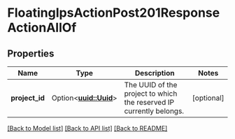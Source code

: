 # FloatingIpsActionPost201ResponseActionAllOf

## Properties

Name | Type | Description | Notes
------------ | ------------- | ------------- | -------------
**project_id** | Option<[**uuid::Uuid**](uuid::Uuid.md)> | The UUID of the project to which the reserved IP currently belongs. | [optional]

[[Back to Model list]](../README.md#documentation-for-models) [[Back to API list]](../README.md#documentation-for-api-endpoints) [[Back to README]](../README.md)


